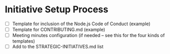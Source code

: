 # Initiative Setup Process

- [ ] Template for inclusion of the Node.js Code of Conduct (example)
- [ ] Template for CONTRIBUTING.md (example)
- [ ] Meeting minutes configuration (if needed – see this for the four kinds of templates)
- [ ] Add to the STRATEGIC-INITIATIVES.md list
